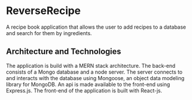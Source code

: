 # ReverseRecipe
A recipe book application that allows the user to add recipes to a database and search for them by ingredients.

## Architecture and Technologies 
The application is build with a MERN stack architecture. The back-end consists of a Mongo database and a node server. The server connects to and interacts with the database using Mongoose, an object data modeling library for MongoDB. An api is made available to the front-end using Express.js. The front-end of the application is built with React-js. 
